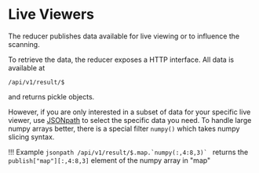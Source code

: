 # Live Viewers

The reducer publishes data available for live viewing or to influence the scanning.

To retrieve the data, the reducer exposes a HTTP interface. All data is available at

```
/api/v1/result/$
```

and returns pickle objects.

However, if you are only interested in a subset of data for your specific live viewer,
use [JSONpath](https://pypi.org/project/jsonpath-ng/#description) to select the specific data you need. To handle large numpy arrays better,
there is a special filter `numpy()` which takes numpy slicing syntax.

!!! Example
    ```jsonpath
    /api/v1/result/$.map.`numpy(:,4:8,3)`
    ```
    returns the `publish["map"][:,4:8,3]` element of the numpy array in "map"
